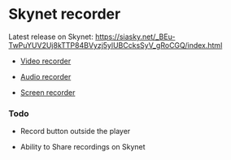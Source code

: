 # Skynet recorder

Latest release on Skynet: https://siasky.net/_BEu-TwPuYUV2Uj8kTTP84BVyzj5ylUBCcksSyV_gRoCGQ/index.html

- [Video recorder](https://siasky.net/_BEu-TwPuYUV2Uj8kTTP84BVyzj5ylUBCcksSyV_gRoCGQ/video.html)

- [Audio recorder](https://siasky.net/_BEu-TwPuYUV2Uj8kTTP84BVyzj5ylUBCcksSyV_gRoCGQ/audio.html)

- [Screen recorder](https://siasky.net/_BEu-TwPuYUV2Uj8kTTP84BVyzj5ylUBCcksSyV_gRoCGQ/screen.html)

### Todo

- Record button outside the player

- Ability to Share recordings on Skynet